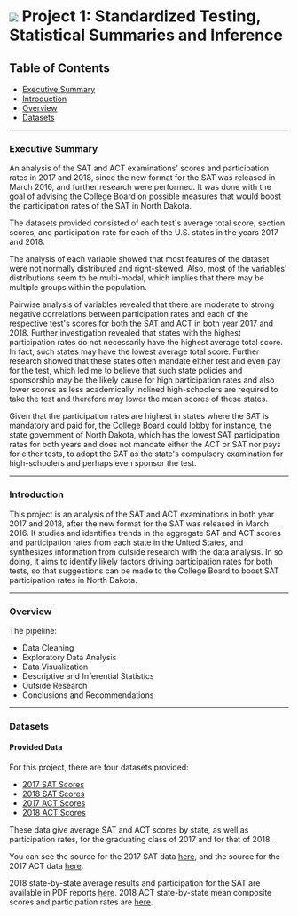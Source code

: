 # ![](https://ga-dash.s3.amazonaws.com/production/assets/logo-9f88ae6c9c3871690e33280fcf557f33.png) Project 1: Standardized Testing, Statistical Summaries and Inference

## Table of Contents
- [Executive Summary](#Executive-Summary)
- [Introduction](#Introduction)
- [Overview](#Overview)
- [Datasets](#Datasets)

--- 

### Executive Summary

An analysis of the SAT and ACT examinations' scores and participation rates in 2017 and 2018, since the new format for the SAT was released in March 2016, and further research were performed. It was done with the goal of advising the College Board on possible measures that would boost the participation rates of the SAT in North Dakota. 

The datasets provided consisted of each test's average total score, section scores, and participation rate for each of the U.S. states in the years 2017 and 2018.  

The analysis of each variable showed that most features of the dataset were not normally distributed and right-skewed. Also, most of the variables' distributions seem to be multi-modal, which implies that there may be multiple groups within the population.

Pairwise analysis of variables revealed that there are moderate to strong negative correlations between participation rates and each of the respective test's scores for both the SAT and ACT in both year 2017 and 2018. Further investigation revealed that states with the highest participation rates do not necessarily have the highest average total score. In fact, such states may have the lowest average total score. Further research showed that these states often mandate either test and even pay for the test, which led me to believe that such state policies and sponsorship may be the likely cause for high participation rates and also lower scores as less academically inclined high-schoolers are required to take the test and therefore may lower the mean scores of these states.

Given that the participation rates are highest in states where the SAT is mandatory and paid for, the College Board could lobby for instance, the state government of North Dakota, which has the lowest SAT participation rates for both years and does not mandate either the ACT or SAT nor pays for either tests, to adopt the SAT as the state's compulsory examination for high-schoolers and perhaps even sponsor the test.

---

### Introduction

This project is an analysis of the SAT and ACT examinations in both year 2017 and 2018, after the new format for the SAT was released in March 2016. It studies and identifies trends in the aggregate SAT and ACT scores and participation rates from each state in the United States, and synthesizes information from outside research with the data analysis. In so doing, it aims to identify likely factors driving participation rates for both tests, so that suggestions can be made to the College Board to boost SAT participation rates in North Dakota. 

---

### Overview

The pipeline:
- Data Cleaning
- Exploratory Data Analysis
- Data Visualization
- Descriptive and Inferential Statistics
- Outside Research
- Conclusions and Recommendations

---

### Datasets

#### Provided Data

For this project, there are four datasets provided:

- [2017 SAT Scores](./data/sat_2017.csv)
- [2018 SAT Scores](./data/sat_2018.csv)
- [2017 ACT Scores](./data/act_2017.csv)
- [2018 ACT Scores](./data/act_2018.csv)

These data give average SAT and ACT scores by state, as well as participation rates, for the graduating class of 2017 and for that of 2018.

You can see the source for the 2017 SAT data [here](https://blog.collegevine.com/here-are-the-average-sat-scores-by-state/), and the source for the 2017 ACT data [here](https://www.act.org/content/dam/act/unsecured/documents/cccr2017/ACT_2017-Average_Scores_by_State.pdf). 

2018 state-by-state average results and participation for the SAT are available in PDF reports [here](https://reports.collegeboard.org/sat-suite-program-results/state-results). 2018 ACT state-by-state mean composite scores and participation rates are [here](http://www.act.org/content/dam/act/unsecured/documents/cccr2018/Average-Scores-by-State.pdf).